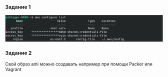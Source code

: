 ### Задание 1
![](Задание1_1.png)

### Задание 2
 Свой образ ami можно создавать например при помощи Packer или Vagrant
